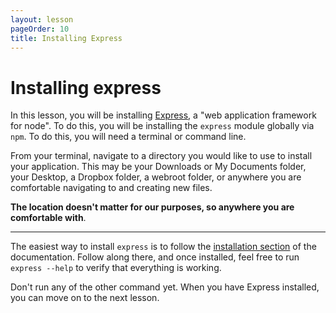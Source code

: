 ```yaml
---
layout: lesson
pageOrder: 10
title: Installing Express
---
```


# Installing express

In this lesson, you will be installing [Express](http://expressjs.com), a "web application framework for node". To do this, you will be installing the `express` module globally via `npm`. To do this, you will need a terminal or command line.

From your terminal, navigate to a directory you would like to use to install your application. This may be your Downloads or My Documents folder, your Desktop, a Dropbox folder, a webroot folder, or anywhere you are comfortable navigating to and creating new files.

**The location doesn't matter for our purposes, so anywhere you are comfortable with**.

<hr>

The easiest way to install `express` is to follow the [installation section](http://expressjs.com/guide.html#executable) of the documentation. Follow along there, and once installed, feel free to run `express --help` to verify that everything is working.

Don't run any of the other command yet. When you have Express installed, you can move on to the next lesson.